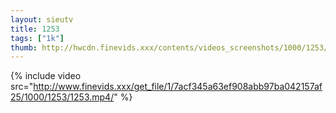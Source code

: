 ```yaml
--- 
layout: sieutv
title: 1253
tags: ["1k"]
thumb: http://hwcdn.finevids.xxx/contents/videos_screenshots/1000/1253/preview.mp4.jpg
---
```

{% include video src="http://www.finevids.xxx/get_file/1/7acf345a63ef908abb97ba042157af25/1000/1253/1253.mp4/" %} 
